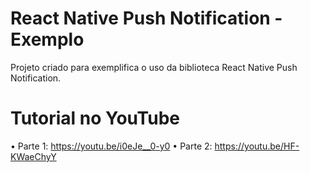 # React Native Push Notification - Exemplo
Projeto criado para exemplifica o uso da biblioteca React Native Push Notification.

# Tutorial no YouTube
• Parte 1: https://youtu.be/i0eJe__0-y0
• Parte 2: https://youtu.be/HF-KWaeChyY

